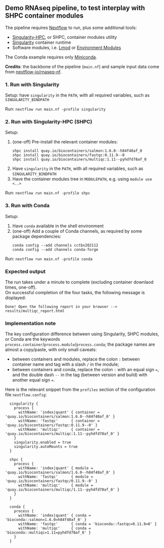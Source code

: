 ## Demo RNAseq pipeline, to test interplay with SHPC container modules


The pipeline requires [Nextflow](https://github.com/nextflow-io/nextflow) to run, plus some additional tools:

* [Singularity-HPC](http://github.com/singularityhub/singularity-hpc), or SHPC, container modules utility
* [Singularity](http://singularity.hpcng.org) container runtime
* Software modules, i.e. [Lmod](https://lmod.readthedocs.io) or [Environment Modules](https://modules.readthedocs.io)

The Conda example requires only [Miniconda](https://docs.conda.io).  

**Credits**: the backbone of the pipeline (`main.nf`) and sample input data come from [nextflow-io/rnaseq-nf](https://github.com/nextflow-io/rnaseq-nf).  


### 1. Run with Singularity

Setup: have `singularity` in the `PATH`, with all required variables, such as `SINGULARITY_BINDPATH`  

Run: `nextflow run main.nf -profile singularity`  


### 2. Run with Singularity-HPC (SHPC)

Setup:
1. (one-off) Pre-install the relevant container modules:
    ```
    shpc install quay.io/biocontainers/salmon:1.6.0--h84f40af_0
    shpc install quay.io/biocontainers/fastqc:0.11.9--0
    shpc install quay.io/biocontainers/multiqc:1.11--pyhdfd78af_0
    ```
1. Have `singularity` in the `PATH`, with all required variables, such as `SINGULARITY_BINDPATH`
2. Have the container modules tree in `MODULEPATH`, e.g. using `module use <..>`

Run: `nextflow run main.nf -profile shpc`  


### 3. Run with Conda

Setup:
1. Have `conda` available in the shell environment
2. (one-off) Add a couple of Conda channels, as required by some package dependencies:
    ```
    conda config --add channels cctbx202112
    conda config --add channels conda-forge
    ```

Run: `nextflow run main.nf -profile conda`  


### Expected output

The run takes under a minute to complete (excluding container downlaod times, one-off).  
On successful completion of the four tasks, the following message is displayed:  
```
Done! Open the following report in your browser --> results/multiqc_report.html
```


### Implementation note

The key configuration difference between using Singularity, SHPC modules, or Conda are the keywords `process.container`/`process.module`/`process.conda`; the package names are almost a copy/paste, with only small caveats:
* between containers and modules, replace the colon `:` between container name and tag with a slash `/` in the module;
* between containers and conda, replace the colon `:` with an equal sign `=`, and the double dash `--` in the tag (between version and build) with another equal sign `=`.

Here is the relevant snippet from the `profiles` section of the configuration file `nextflow.config`:

```
  singularity {
    process {
      withName: 'index|quant' { container = 'quay.io/biocontainers/salmon:1.6.0--h84f40af_0' }
      withName: 'fastqc'      { container = 'quay.io/biocontainers/fastqc:0.11.9--0' }
      withName: 'multiqc'     { container = 'quay.io/biocontainers/multiqc:1.11--pyhdfd78af_0' }
    }
    singularity.enabled = true
    singularity.autoMounts = true
  }

  shpc {
    process {
      withName: 'index|quant' { module = 'quay.io/biocontainers/salmon/1.6.0--h84f40af_0' }
      withName: 'fastqc'      { module = 'quay.io/biocontainers/fastqc/0.11.9--0' }
      withName: 'multiqc'     { module = 'quay.io/biocontainers/multiqc/1.11--pyhdfd78af_0' }
    }
  }

  conda {
    process {
      withName: 'index|quant' { conda = 'bioconda::salmon=1.6.0=h84f40af_0' }
      withName: 'fastqc'      { conda = 'bioconda::fastqc=0.11.9=0' }
      withName: 'multiqc'     { conda = 'bioconda::multiqc=1.11=pyhdfd78af_0' }
    }
  }
```




